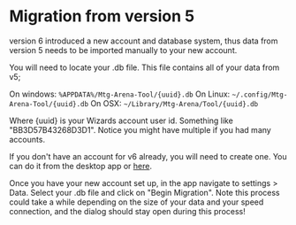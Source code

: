 # Migration from version 5

version 6 introduced a new account and database system, thus data from version 5 needs to be imported manually to your new account.

You will need to locate your .db file. This file contains all of your data from v5;

On windows: `%APPDATA%/Mtg-Arena-Tool/{uuid}.db`
On Linux: `~/.config/Mtg-Arena-Tool/{uuid}.db`
On OSX: `~/Library/Mtg-Arena/Tool/{uuid}.db`

Where {uuid} is your Wizards account user id. Something like "BB3D57B43268D3D1". Notice you might have multiple if you had many accounts.

If you don't have an account for v6 already, you will need to create one. You can do it from the desktop app or [here](https://mtgatool.com/register).

Once you have your new account set up, in the app navigate to settings > Data. Select your .db file and click on "Begin Migration".
Note this process could take a while depending on the size of your data and your speed connection, and the dialog should stay open during this process!

